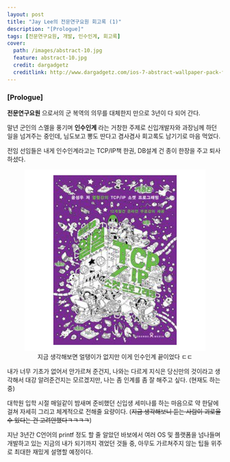```yaml
---
layout: post
title: "Jay Lee의 전문연구요원 회고록 (1)"
description: "[Prologue]"
tags: [전문연구요원, 개발, 인수인계, 회고록]
cover:
  path: /images/abstract-10.jpg
  feature: abstract-10.jpg
  credit: dargadgetz
  creditlink: http://www.dargadgetz.com/ios-7-abstract-wallpaper-pack-for-iphone-5-and-ipod-touch-retina/
---
```


### [Prologue]

**전문연구요원** 으로서의 군 복역의 의무를 대체한지 만으로 3년이 다 되어 간다.

말년 군인의 스멜을 풍기며 **인수인계** 라는 거창한 주제로 신입개발자와 과장님께 하던 일을 넘겨주는 중인데, 님도보고 뽕도 딴다고 겸사겸사 회고록도 남기기로 마음 먹었다.

전임 선임들은 내게 인수인계라고는 TCP/IP책 한권, DB설계 건 종이 한장을 주고 퇴사하셨다.
<center>
  <figure>
  	<img src="/images/열혈.jpg" alt=""/>
    <center>
      <figcaption>지금 생각해보면 얼탱이가 없지만 이게 인수인계 끝이었다 ㄷㄷ</figcaption>
    </center>
  </figure>
</center>

내가 너무 기초가 없어서 안가르쳐 준건지, 나와는 다르게 지식은 당신만의 것이라고 생각해서 대강 알려준건지는 모르겠지만, 나는 좀 인계를 좀 잘 해주고 싶다. (현재도 하는 중)

대학원 입학 시절 매일같이 밤새며 준비했던 신입생 세미나를 하는 마음으로 약 한달에 걸쳐 자세히 그리고 체계적으로 전해줄 요량이다. (~~지금 생각해보니 듣는 사람이 괴로울 수 있다는 건 고려안했다ㅋㅋㅋㅋ~~)

지난 3년간 C언어의 printf 정도 할 줄 알았던 바보에서 여러 OS 및 플랫폼을 넘나들며 개발하고 있는 지금의 내가 되기까지 겪었던 것들 중, 아무도 가르쳐주지 않는 팁들 위주로 최대한 재밌게 설명할 예정이다.

